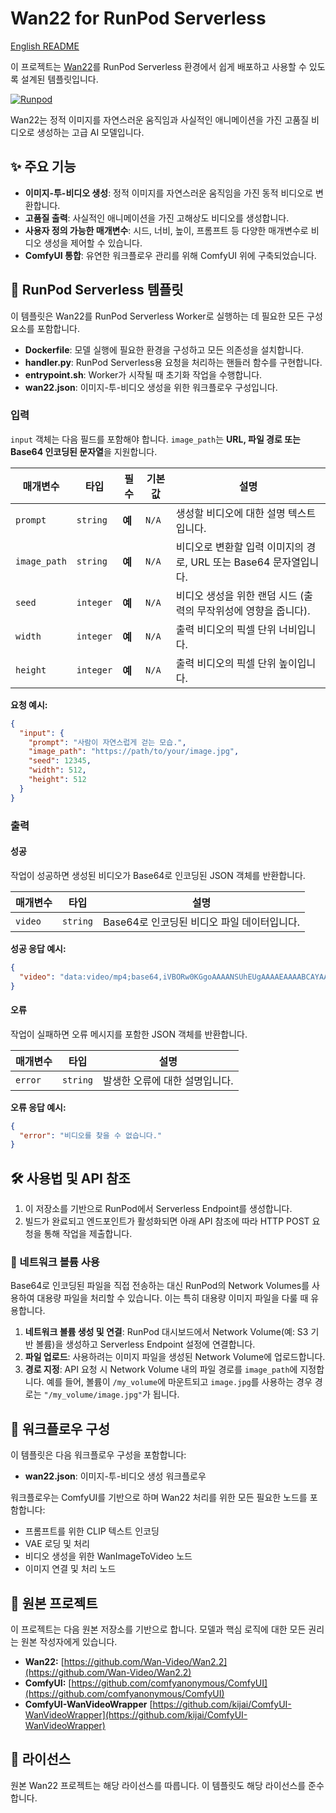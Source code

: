 # Wan22 for RunPod Serverless
[English README](README.md)

이 프로젝트는 [Wan22](https://github.com/Comfy-Org/Wan_2.2_ComfyUI_Repackaged)를 RunPod Serverless 환경에서 쉽게 배포하고 사용할 수 있도록 설계된 템플릿입니다.

[![Runpod](https://api.runpod.io/badge/wlsdml1114/wan22_Runpod_hub_alt)](https://console.runpod.io/hub/wlsdml1114/wan22_Runpod_hub_alt)

Wan22는 정적 이미지를 자연스러운 움직임과 사실적인 애니메이션을 가진 고품질 비디오로 생성하는 고급 AI 모델입니다.

## ✨ 주요 기능

*   **이미지-투-비디오 생성**: 정적 이미지를 자연스러운 움직임을 가진 동적 비디오로 변환합니다.
*   **고품질 출력**: 사실적인 애니메이션을 가진 고해상도 비디오를 생성합니다.
*   **사용자 정의 가능한 매개변수**: 시드, 너비, 높이, 프롬프트 등 다양한 매개변수로 비디오 생성을 제어할 수 있습니다.
*   **ComfyUI 통합**: 유연한 워크플로우 관리를 위해 ComfyUI 위에 구축되었습니다.

## 🚀 RunPod Serverless 템플릿

이 템플릿은 Wan22를 RunPod Serverless Worker로 실행하는 데 필요한 모든 구성 요소를 포함합니다.

*   **Dockerfile**: 모델 실행에 필요한 환경을 구성하고 모든 의존성을 설치합니다.
*   **handler.py**: RunPod Serverless용 요청을 처리하는 핸들러 함수를 구현합니다.
*   **entrypoint.sh**: Worker가 시작될 때 초기화 작업을 수행합니다.
*   **wan22.json**: 이미지-투-비디오 생성을 위한 워크플로우 구성입니다.

### 입력

`input` 객체는 다음 필드를 포함해야 합니다. `image_path`는 **URL, 파일 경로 또는 Base64 인코딩된 문자열**을 지원합니다.

| 매개변수 | 타입 | 필수 | 기본값 | 설명 |
| --- | --- | --- | --- | --- |
| `prompt` | `string` | **예** | `N/A` | 생성할 비디오에 대한 설명 텍스트입니다. |
| `image_path` | `string` | **예** | `N/A` | 비디오로 변환할 입력 이미지의 경로, URL 또는 Base64 문자열입니다. |
| `seed` | `integer` | **예** | `N/A` | 비디오 생성을 위한 랜덤 시드 (출력의 무작위성에 영향을 줍니다). |
| `width` | `integer` | **예** | `N/A` | 출력 비디오의 픽셀 단위 너비입니다. |
| `height` | `integer` | **예** | `N/A` | 출력 비디오의 픽셀 단위 높이입니다. |

**요청 예시:**

```json
{
  "input": {
    "prompt": "사람이 자연스럽게 걷는 모습.",
    "image_path": "https://path/to/your/image.jpg",
    "seed": 12345,
    "width": 512,
    "height": 512
  }
}
```

### 출력

#### 성공

작업이 성공하면 생성된 비디오가 Base64로 인코딩된 JSON 객체를 반환합니다.

| 매개변수 | 타입 | 설명 |
| --- | --- | --- |
| `video` | `string` | Base64로 인코딩된 비디오 파일 데이터입니다. |

**성공 응답 예시:**

```json
{
  "video": "data:video/mp4;base64,iVBORw0KGgoAAAANSUhEUgAAAAEAAAABCAYAAAAfFcSJAAAADUlEQVR42mNkYPhfDwAChwGA60e6kgAAAABJRU5ErkJggg=="
}
```

#### 오류

작업이 실패하면 오류 메시지를 포함한 JSON 객체를 반환합니다.

| 매개변수 | 타입 | 설명 |
| --- | --- | --- |
| `error` | `string` | 발생한 오류에 대한 설명입니다. |

**오류 응답 예시:**

```json
{
  "error": "비디오를 찾을 수 없습니다."
}
```

## 🛠️ 사용법 및 API 참조

1.  이 저장소를 기반으로 RunPod에서 Serverless Endpoint를 생성합니다.
2.  빌드가 완료되고 엔드포인트가 활성화되면 아래 API 참조에 따라 HTTP POST 요청을 통해 작업을 제출합니다.

### 📁 네트워크 볼륨 사용

Base64로 인코딩된 파일을 직접 전송하는 대신 RunPod의 Network Volumes를 사용하여 대용량 파일을 처리할 수 있습니다. 이는 특히 대용량 이미지 파일을 다룰 때 유용합니다.

1.  **네트워크 볼륨 생성 및 연결**: RunPod 대시보드에서 Network Volume(예: S3 기반 볼륨)을 생성하고 Serverless Endpoint 설정에 연결합니다.
2.  **파일 업로드**: 사용하려는 이미지 파일을 생성된 Network Volume에 업로드합니다.
3.  **경로 지정**: API 요청 시 Network Volume 내의 파일 경로를 `image_path`에 지정합니다. 예를 들어, 볼륨이 `/my_volume`에 마운트되고 `image.jpg`를 사용하는 경우 경로는 `"/my_volume/image.jpg"`가 됩니다.

## 🔧 워크플로우 구성

이 템플릿은 다음 워크플로우 구성을 포함합니다:

*   **wan22.json**: 이미지-투-비디오 생성 워크플로우

워크플로우는 ComfyUI를 기반으로 하며 Wan22 처리를 위한 모든 필요한 노드를 포함합니다:
- 프롬프트를 위한 CLIP 텍스트 인코딩
- VAE 로딩 및 처리
- 비디오 생성을 위한 WanImageToVideo 노드
- 이미지 연결 및 처리 노드

## 🙏 원본 프로젝트

이 프로젝트는 다음 원본 저장소를 기반으로 합니다. 모델과 핵심 로직에 대한 모든 권리는 원본 작성자에게 있습니다.

*   **Wan22:** [https://github.com/Wan-Video/Wan2.2](https://github.com/Wan-Video/Wan2.2)
*   **ComfyUI:** [https://github.com/comfyanonymous/ComfyUI](https://github.com/comfyanonymous/ComfyUI)
*   **ComfyUI-WanVideoWrapper** [https://github.com/kijai/ComfyUI-WanVideoWrapper](https://github.com/kijai/ComfyUI-WanVideoWrapper)

## 📄 라이선스

원본 Wan22 프로젝트는 해당 라이선스를 따릅니다. 이 템플릿도 해당 라이선스를 준수합니다.
